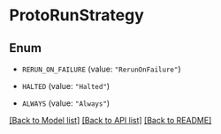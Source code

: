 # ProtoRunStrategy

## Enum


* `RERUN_ON_FAILURE` (value: `"RerunOnFailure"`)

* `HALTED` (value: `"Halted"`)

* `ALWAYS` (value: `"Always"`)


[[Back to Model list]](../README.md#documentation-for-models) [[Back to API list]](../README.md#documentation-for-api-endpoints) [[Back to README]](../README.md)


